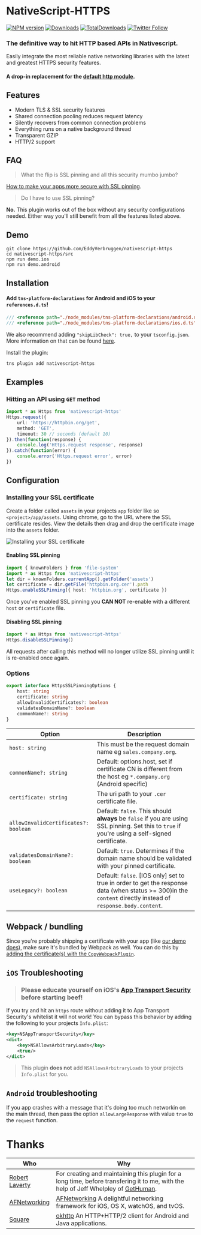 # NativeScript-HTTPS

[![NPM version][npm-image]][npm-url]
[![Downloads][downloads-image]][npm-url]
[![TotalDownloads][total-downloads-image]][npm-url]
[![Twitter Follow][twitter-image]][twitter-url]

[build-status]:https://travis-ci.org/EddyVerbruggen/nativescript-https.svg?branch=master
[build-url]:https://travis-ci.org/EddyVerbruggen/nativescript-https
[npm-image]:http://img.shields.io/npm/v/nativescript-https.svg
[npm-url]:https://npmjs.org/package/nativescript-https
[downloads-image]:http://img.shields.io/npm/dm/nativescript-https.svg
[total-downloads-image]:http://img.shields.io/npm/dt/nativescript-https.svg?label=total%20downloads
[twitter-image]:https://img.shields.io/twitter/follow/eddyverbruggen.svg?style=social&label=Follow%20me
[twitter-url]:https://twitter.com/eddyverbruggen

### The definitive way to hit HTTP based APIs in Nativescript.
Easily integrate the most reliable native networking libraries with the latest and greatest HTTPS security features.

#### A drop-in replacement for the [default http module](https://docs.nativescript.org/cookbook/http#get-response-status-code).

## Features
- Modern TLS & SSL security features
- Shared connection pooling reduces request latency
- Silently recovers from common connection problems
- Everything runs on a native background thread
- Transparent GZIP
- HTTP/2 support

## FAQ
> What the flip is SSL pinning and all this security mumbo jumbo?

[How to make your apps more secure with SSL pinning](https://infinum.co/the-capsized-eight/how-to-make-your-ios-apps-more-secure-with-ssl-pinning).

> Do I have to use SSL pinning?

**No.** This plugin works out of the box without any security configurations needed. Either way you'll still benefit from all the features listed above.

## Demo
```shell
git clone https://github.com/EddyVerbruggen/nativescript-https
cd nativescript-https/src
npm run demo.ios
npm run demo.android
```

## Installation
#### Add `tns-platform-declarations` for Android and iOS to your `references.d.ts`!
```typescript
/// <reference path="./node_modules/tns-platform-declarations/android.d.ts" />
/// <reference path="./node_modules/tns-platform-declarations/ios.d.ts" />
```
We also recommend adding `"skipLibCheck": true,` to your `tsconfig.json`.
More information on that can be found [here](https://github.com/NativeScript/NativeScript/tree/master/tns-platform-declarations).

Install the plugin:
```bash
tns plugin add nativescript-https
```

## Examples
### Hitting an API using `GET` method
```typescript
import * as Https from 'nativescript-https'
Https.request({
	url: 'https://httpbin.org/get',
	method: 'GET',
	timeout: 30 // seconds (default 10)
}).then(function(response) {
	console.log('Https.request response', response)
}).catch(function(error) {
	console.error('Https.request error', error)
})
```

## Configuration
### Installing your SSL certificate
Create a folder called `assets` in your projects `app` folder like so `<project>/app/assets`. Using chrome, go to the URL where the SSL certificate resides. View the details then drag and drop the certificate image into the `assets` folder.

![Installing your SSL certificate](http://i.imgur.com/hn4duT3.gif)

#### Enabling SSL pinning
```typescript
import { knownFolders } from 'file-system'
import * as Https from 'nativescript-https'
let dir = knownFolders.currentApp().getFolder('assets')
let certificate = dir.getFile('httpbin.org.cer').path
Https.enableSSLPinning({ host: 'httpbin.org', certificate })
```
Once you've enabled SSL pinning you **CAN NOT** re-enable with a different `host` or `certificate` file.

#### Disabling SSL pinning
```typescript
import * as Https from 'nativescript-https'
Https.disableSSLPinning()
```
All requests after calling this method will no longer utilize SSL pinning until it is re-enabled once again.

### Options
```typescript
export interface HttpsSSLPinningOptions {
	host: string
	certificate: string
	allowInvalidCertificates?: boolean
	validatesDomainName?: boolean
	commonName?: string
}
```
Option | Description
------------ | -------------
`host: string` | This must be the request domain name eg `sales.company.org`.
`commonName?: string` | Default: options.host, set if certificate CN is different from the host eg `*.company.org` (Android specific)
`certificate: string` | The uri path to your `.cer` certificate file.
`allowInvalidCertificates?: boolean` | Default: `false`. This should **always** be `false` if you are using SSL pinning. Set this to `true` if you're using a self-signed certificate.
`validatesDomainName?: boolean` | Default: `true`. Determines if the domain name should be validated with your pinned certificate.
`useLegacy?: boolean` | Default: `false`. [IOS only] set to true in order to get the response data (when status >= 300)in the `content` directly instead of `response.body.content`.

## Webpack / bundling
Since you're probably shipping a certificate with your app (like [our demo does](https://github.com/EddyVerbruggen/nativescript-https/tree/master/demo/app/assets)),
make sure it's bundled by Webpack as well. You can do this by [adding the certificate(s) with the `CopyWebpackPlugin`](https://github.com/EddyVerbruggen/nativescript-https/blob/a5c841c0af7ff6d9994fa23f7fba0df0514c58f1/demo/webpack.config.js#L240).

## `iOS` Troubleshooting
> ### Please educate yourself on iOS's [App Transport Security](https://github.com/codepath/ios_guides/wiki/App-Transport-Security) before starting beef!

If you try and hit an `https` route without adding it to App Transport Security's whitelist it will not work!
You can bypass this behavior by adding the following to your projects `Info.plist`:
```xml
<key>NSAppTransportSecurity</key>
<dict>
    <key>NSAllowsArbitraryLoads</key>
    <true/>
</dict>
```
> This plugin **does not** add `NSAllowsArbitraryLoads` to your projects `Info.plist` for you.

## `Android` troubleshooting
If you app crashes with a message that it's doing too much networkin on the main thread,
then pass the option `allowLargeResponse` with value `true` to the `request` function.

# Thanks
Who | Why
------------ | -------------
[Robert Laverty](https://github.com/roblav96) | For creating and maintaining this plugin for a long time, before transfering it to me, with the help of Jeff Whelpley of [GetHuman](https://github.com/gethuman).
[AFNetworking](https://github.com/AFNetworking) | [AFNetworking](https://github.com/AFNetworking/AFNetworking) A delightful networking framework for iOS, OS X, watchOS, and tvOS.
[Square](http://square.github.io/) | [okhttp](https://github.com/square/okhttp) An HTTP+HTTP/2 client for Android and Java applications.
